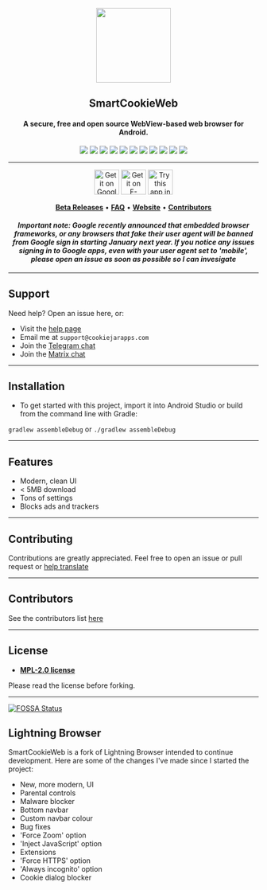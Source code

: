 <p align="center"><a href="http://smartcookieweb.com"><img src="https://lh3.googleusercontent.com/rmW1K8WcB7q136n0Kaol0R3bPsC-b-6TUvbbYq59oyWR23L7uXPYJk5ObHBMpWunkkM=s180-rw" width="150"></a></p>
<h2 align="center"><b>SmartCookieWeb</b></h2>
<h4 align="center">A secure, free and open source WebView-based web browser for Android.</h4>

<p align="center"> 
<a href="https://github.com/CookieJarApps/SmartCookieWeb/releases" alt="GitHub Release (latest by date)"><img src="https://img.shields.io/github/v/release/CookieJarApps/SmartCookieWeb.svg" ></a> 
<a href="https://github.com/CookieJarApps/SmartCookieWeb/actions" alt="Android CI"><img src="https://github.com/CookieJarApps/SmartCookieWeb/workflows/Android%20CI/badge.svg?event=push"></a> 
<a href="https://img.shields.io/travis/cookiejarapps/smartcookieweb" alt="Travis (.org)"><img src="https://img.shields.io/travis/cookiejarapps/smartcookieweb"></a> 
<a href="https://www.mozilla.org/en-US/MPL/2.0/" alt="MPL-2.0 License"><img src="https://img.shields.io/github/license/cookiejarapps/smartcookieweb"></a> 
<a href="https://app.fossa.com/projects/git%2Bgithub.com%2FCookieJarApps%2FSmartCookieWeb?ref=badge_shield" alt="FOSSA Status"><img src="https://app.fossa.com/api/projects/git%2Bgithub.com%2FCookieJarApps%2FSmartCookieWeb.svg?type=shield"></a> 
<a href="https://github.com/CookieJarApps/SmartCookieWeb/stargazers" alt="GitHub Stars"><img src="https://img.shields.io/github/stars/cookiejarapps/smartcookieweb?style=social"></a> 
<a href="https://github.com/CookieJarApps/SmartCookieWeb/issues" alt="GitHub Issues"><img src="https://img.shields.io/github/issues-raw/cookiejarapps/smartcookieweb"></a> 
<a href="https://crowdin.com/project/smartcookieweb" alt="Crowdin"><img src="https://badges.crowdin.net/smartcookieweb/localized.svg"></a> 
<a href="https://liberapay.com/CookieJarApps" alt="Liberapay Patrons"><img src="https://img.shields.io/liberapay/patrons/CookieJarApps"></a> 
<a href="https://t.me/scwgroup" alt="SmartCookieWeb Telegram"><img src="https://img.shields.io/badge/Chat%20on-Telegram-brightgreen.svg"></a> 
<a href="https://matrix.to/#/#smartcookieweb:matrix.org" alt="SmartCookieWeb Matrix"><img src="https://img.shields.io/badge/Chat%20on-Matrix-brightgreen.svg"></a> 
</p> 
<hr>
<p align="center">
 <a href='https://play.google.com/store/apps/details?id=com.cookiegames.smartcookie&pcampaignid=pcampaignidMKT-Other-global-all-co-prtnr-py-PartBadge-Mar2515-1'><img alt='Get it on Google Play' src='https://play.google.com/intl/en_gb/badges/static/images/badges/en_badge_web_generic.png' height="50"/></a> 
 <a href='https://f-droid.org/en/packages/com.cookiegames.smartcookie/'><img alt='Get it on F-Droid' src='https://gitlab.com/fdroid/artwork/-/raw/master/badge/get-it-on-en.png' height="50"/></a>
 <a href='https://cookiejarapps.com/device/'>
  <img alt='Try this app in your browser' src='https://storeimg.com/uploads/6009aab9069a2.png' height="50"/></a>
<p align="center"><a href="https://github.com/CookieJarApps/SmartCookieWeb-beta"><b>Beta Releases</b></a> &bull; <a href="https://help.cookiejarapps.com"><b>FAQ</b></a> &bull; <a href="https://smartcookieweb.com"><b>Website</b></a> &bull; <a href="https://smartcookieweb.com/contributors.php"><b>Contributors</b></a></p>
<h4 align="center"><em>Important note: Google recently announced that embedded browser frameworks, or any browsers that fake their user agent will be banned from Google sign in starting January next year. If you notice any issues signing in to Google apps, even with your user agent set to 'mobile', please open an issue as soon as possible so I can invesigate</em></h4>

---

## Support

Need help? Open an issue here, or:

- Visit the [help page](https://smartcookieweb.com/help)
- Email me at `support@cookiejarapps.com`
- Join the [Telegram chat](https://t.me/scwgroup)
- Join the [Matrix chat](https://matrix.to/#/#smartcookieweb:matrix.org)

---

## Installation

- To get started with this project, import it into Android Studio or build from the command line with Gradle:
 
 `gradlew assembleDebug` or `./gradlew assembleDebug`

---

## Features

- Modern, clean UI
- < 5MB download
- Tons of settings
- Blocks ads and trackers

---

## Contributing

Contributions are greatly appreciated. Feel free to open an issue or pull request or [help translate](translate.cookiejarapps.com)

---

## Contributors

See the contributors list [here](https://smartcookieweb.com/contributors.php)

---

## License

- **[MPL-2.0 license](https://www.mozilla.org/en-US/MPL/2.0/)**

Please read the license before forking.

---


[![FOSSA Status](https://app.fossa.com/api/projects/git%2Bgithub.com%2FCookieJarApps%2FSmartCookieWeb.svg?type=large)](https://app.fossa.com/projects/git%2Bgithub.com%2FCookieJarApps%2FSmartCookieWeb?ref=badge_large)

## Lightning Browser

SmartCookieWeb is a fork of Lightning Browser intended to continue development. Here are some of the changes I've made since I started the project:

- New, more modern, UI
- Parental controls
- Malware blocker
- Bottom navbar
- Custom navbar colour
- Bug fixes
- 'Force Zoom' option
- 'Inject JavaScript' option
- Extensions
- 'Force HTTPS' option
- 'Always incognito' option
- Cookie dialog blocker
